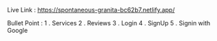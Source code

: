 Live Link : https://spontaneous-granita-bc62b7.netlify.app/

Bullet Point :
1 . Services
2 . Reviews
3 . Login
4 . SignUp
5 . Signin with Google
